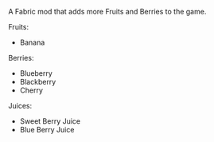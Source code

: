 A Fabric mod that adds more Fruits and Berries to the game. 

Fruits: 
- Banana

Berries:
- Blueberry
- Blackberry
- Cherry

Juices:
- Sweet Berry Juice
- Blue Berry Juice
